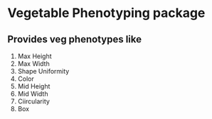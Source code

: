 # Vegetable Phenotyping package
## Provides veg phenotypes like
1) Max Height
2) Max Width
3) Shape Uniformity
4) Color
5) Mid Height
6) Mid Width
7) Ciircularity
8) Box